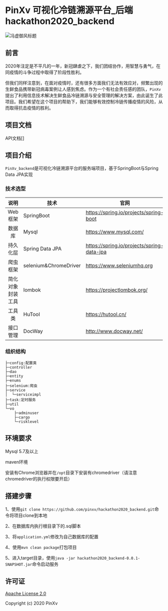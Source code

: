 # PinXv 可视化冷链溯源平台_后端 hackathon2020_backend

![冯虚御风标题](https://www.fguohao.top/pinxv.png)

## 前言

2020年注定是不平凡的一年，新冠肆虐之下，我们团结协作，用智慧与勇气，在同疫情的斗争过程中取得了阶段性胜利。

但我们同样注意到，在面对疫情时，还有很多方面我们无法有效应对，频繁出现的生鲜食品携带新冠病毒案例让人感到焦虑。作为一个有社会责任感的团队，```PinXv```提出了利用信息技术解决生鲜食品冷链溯源与安全管理的解决方案，由此诞生了此项目。我们希望在这个项目的帮助下，我们能够有效控制冷链传播疫情的风险，从而取得抗击疫情的胜利。

## 项目文档

API文档[]

## 项目介绍

```PinXv_backend```是可视化冷链溯源平台的服务端项目，基于SpringBoot与Spring Data JPA实现

### 技术选型

|       说明       | 技术                  | 官网                                       |
| :--------------: | --------------------- | ------------------------------------------ |
|     Web框架      | SpringBoot            | https://spring.io/projects/spring-boot     |
|      数据库      | Mysql                 | https://www.mysql.com/                     |
|     持久化层     | Spring Data JPA       | https://spring.io/projects/spring-data-jpa |
|     爬虫框架     | selenium&ChromeDriver | https://www.seleniumhq.org                 |
| 简化对象封装工具 | lombok                | https://projectlombok.org/                 |
|      工具类      | HuTool                | https://hutool.cn/                         |
|     接口管理     | DocWay                | http://www.docway.net/                     |

### 组织结构

```
├─config:配置类
├─controller
├─dao
├─entity
├─enums
├─selenium:爬虫
├─service
│  └─serviceimpl
├─task:定时服务
├─util
└─vo
    ├─adminuser
    ├─cargo
    └─risklevel
```

## 环境要求

Mysql 5.7及以上

maven环境

安装有Chrome浏览器并在```/opt```目录下安装有chromedriver（请注意chromedriver的执行权限要开启）

## 搭建步骤

1、使用```git clone https://github.com/pinxv/hackathon2020_backend.git```命令将项目clone到本地

2、在数据库内执行根目录下的.sql脚本

3、将```application.yml```修改为自己数据库的配置

4、使用```mvn clean package```打包项目

5、进入target目录，使用```java -jar hackathon2020_backend-0.0.1-SNAPSHOT.jar```命令启动服务

## 许可证

[Apache License 2.0](https://github.com/pinxv/hackathon2020_backend/blob/main/LICENSE)

Copyright (c) 2020 PinXv